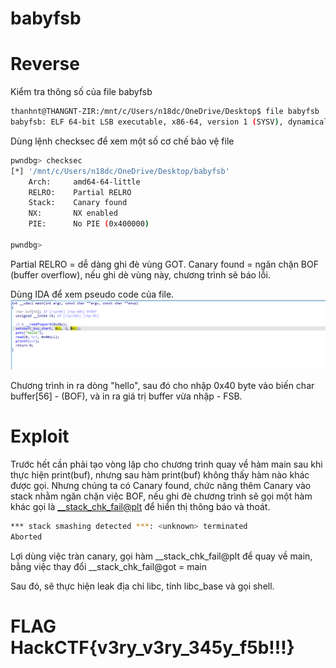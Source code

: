 # babyfsb

# Reverse

Kiểm tra thông số của file babyfsb
```sh
thanhnt@THANGNT-ZIR:/mnt/c/Users/n18dc/OneDrive/Desktop$ file babyfsb
babyfsb: ELF 64-bit LSB executable, x86-64, version 1 (SYSV), dynamically linked, interpreter /lib64/ld-linux-x86-64.so.2, for GNU/Linux 2.6.32, BuildID[sha1]=a9751ebe4ad3531ce23247319eeb5992e99bf328, not stripped
```
Dùng lệnh checksec để xem một số cơ chế bảo vệ file

```sh
pwndbg> checksec
[*] '/mnt/c/Users/n18dc/OneDrive/Desktop/babyfsb'
    Arch:     amd64-64-little
    RELRO:    Partial RELRO
    Stack:    Canary found
    NX:       NX enabled
    PIE:      No PIE (0x400000)

pwndbg>
```

Partial RELRO = dễ dàng ghi đè vùng GOT.
Canary found = ngăn chặn BOF (buffer overflow), nếu ghi dè vùng này, chương trình sẽ báo lỗi.

Dùng IDA để xem pseudo code của file.
![main_func](https://github.com/zirami/HackCTF/blob/main/babyfsb/images/mainv2.png)

Chương trình in ra dòng "hello", sau đó cho nhập 0x40 byte vào biến char buffer[56] - (BOF), và in ra giá trị buffer vừa nhập - FSB.


# Exploit

Trước hết cần phải tạo vòng lặp cho chương trình quay về hàm main sau khi thực hiện print(buf), nhưng sau hàm print(buf) không thấy hàm nào khác được gọi.
Nhưng chúng ta có Canary found, chức năng thêm Canary vào stack nhằm ngăn chặn việc BOF, nếu ghi đè chương trình sẽ gọi một hàm khác gọi là <__stack_chk_fail@plt> để hiển thị thông báo và thoát.

```sh
*** stack smashing detected ***: <unknown> terminated
Aborted
```
Lợi dùng việc tràn canary, gọi hàm __stack_chk_fail@plt để quay về main, bằng việc thay đổi __stack_chk_fail@got = main

Sau đó, sẽ thực hiện leak địa chỉ libc, tính libc_base và gọi shell.

# FLAG HackCTF{v3ry_v3ry_345y_f5b!!!}